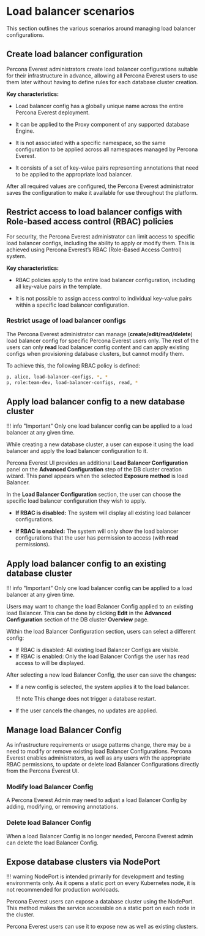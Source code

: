 # Load balancer scenarios

This section outlines the various scenarios around managing load balancer configurations.


## Create load balancer configuration

Percona Everest administrators create load balancer configurations suitable for their infrastructure in advance, allowing all Percona Everest users to use them later without having to define rules for each database cluster creation.

**Key characteristics:**

-  Load balancer config has a globally unique name across the entire Percona Everest deployment.

- It can be applied to the Proxy component of any supported database Engine.

- It is not associated with a specific namespace, so the same configuration to be applied across all namespaces managed by Percona Everest.

- It consists of a set of key-value pairs representing annotations that need to be applied to the appropriate load balancer.


After all required values are configured, the Percona Everest administrator saves the configuration to make it available for use throughout the platform.


## Restrict access to load balancer configs with Role-based access control (RBAC) policies

For security, the Percona Everest administrator can limit access to specific load balancer configs, including the ability to apply or modify them. This is achieved using Percona Everest’s RBAC (Role-Based Access Control) system.

**Key characteristics:**

- RBAC policies apply to the entire load balancer configuration, including all key-value pairs in the template.

- It is not possible to assign access control to individual key-value pairs within a specific load balancer configuration.

### Restrict usage of load balancer configs

The Percona Everest administrator can manage (**create/edit/read/delete**) load balancer config for specific Percona Everest users only. The rest of the users can only **read** load balancer config content and can apply existing configs when provisioning database clusters, but cannot modify them.

To achieve this, the following RBAC policy is defined:

```sh
p, alice, load-balancer-configs, *, *
p, role:team-dev, load-balancer-configs, read, *

```

## Apply load balancer config to a new database cluster

!!! info "Important"
    Only one load balancer config can be applied to a load balancer at any given time.

While creating a new database cluster, a user can expose it using the load balancer and apply the load balancer configuration to it.

Percona Everest UI provides an additional **Load Balancer Configuration** panel on the **Advanced Configuration** step of the DB cluster creation wizard. This panel appears when the selected **Exposure method** is load Balancer. 

In the **Load Balancer Configuration** section, the user can choose the specific load balancer configuration they wish to apply. 

- **If RBAC is disabled:** The system will display all existing load balancer configurations.

- **If RBAC is enabled:** The system will only show the load balancer configurations that the user has permission to access (with **read** permissions).


## Apply load balancer config to an existing database cluster

!!! info "Important"
    Only one load balancer config can be applied to a load balancer at any given time.

Users may want to change the load Balancer Config applied to an existing load Balancer. This can be done by clicking **Edit** in the **Advanced Configuration** section of the DB cluster **Overview** page.

Within the load Balancer Configuration section, users can select a different config:

- If RBAC is disabled: All existing load Balancer Configs are visible.
- If RBAC is enabled: Only the load Balancer Configs the user has read access to will be displayed.

After selecting a new load Balancer Config, the user can save the changes:

- If a new config is selected, the system applies it to the load balancer.

    !!! note
        This change does not trigger a database restart.

- If the user cancels the changes, no updates are applied.

## Manage load Balancer Config

As infrastructure requirements or usage patterns change, there may be a need to modify or remove existing load Balancer Configurations. Percona Everest enables administrators, as well as any users with the appropriate RBAC permissions, to update or delete load Balancer Configurations directly from the Percona Everest UI.


### Modify load Balancer Config

A Percona Everest Admin may need to adjust a load Balancer Config by adding, modifying, or removing annotations.

### Delete load Balancer Config

When a load Balancer Config is no longer needed, Percona Everest admin can delete the load Balancer Config.


##  Expose database clusters via NodePort

!!! warning
    NodePort is intended primarily for development and testing environments only. As it opens a static port on every Kubernetes node, it is not recommended for production workloads.

Percona Everest users can expose a database cluster using the NodePort. This method makes the service accessible on a static port on each node in the cluster.

Percona Everest users can use it to expose new as well as existing clusters.









